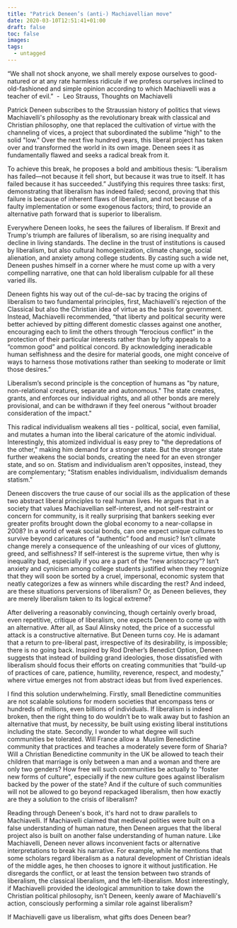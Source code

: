 ```yaml
---
title: "Patrick Deneen’s (anti-) Machiavellian move"
date: 2020-03-10T12:51:41+01:00
draft: false
toc: false
images:
tags:
  - untagged
---
```


“We shall not shock anyone, we shall merely expose ourselves to good-natured or at any rate harmless ridicule if we profess ourselves inclined to old-fashioned and simple opinion according to which Machiavelli was a teacher of evil.”  -  Leo Strauss, Thoughts on Machiavelli

Patrick Deneen subscribes to the Straussian history of politics that views Machiavelli's philosophy as the revolutionary break with classical and Christian philosophy, one that replaced the cultivation of virtue with the channeling of vices, a project that subordinated the sublime "high" to the solid "low." Over the next five hundred years, this liberal project has taken over and transformed the world in its own image. Deneen sees it as fundamentally flawed and seeks a radical break from it.

To achieve this break, he proposes a bold and ambitious thesis: “Liberalism has failed—not because it fell short, but because it was true to itself. It has failed because it has succeeded.” Justifying this requires three tasks: first, demonstrating that liberalism has indeed failed; second, proving that this failure is because of inherent flaws of liberalism, and not because of a faulty implementation or some exogenous factors; third, to provide an alternative path forward that is superior to liberalism.

Everywhere Deneen looks, he sees the failures of liberalism. If Brexit and Trump's triumph are failures of liberalism, so are rising inequality and decline in living standards. The decline in the trust of institutions is caused by liberalism, but also cultural homogenization, climate change, social alienation, and anxiety among college students. By casting such a wide net, Deneen pushes himself in a corner where he must come up with a very compelling narrative, one that can hold liberalism culpable for all these varied ills.

Deneen fights his way out of the cul-de-sac by tracing the origins of liberalism to two fundamental principles, first, Machiavelli's rejection of the Classical but also the Christian idea of virtue as the basis for government. Instead, Machiavelli recommended, “that liberty and political security were better achieved by pitting different domestic classes against one another, encouraging each to limit the others through “ferocious conflict” in the protection of their particular interests rather than by lofty appeals to a “common good” and political concord. By acknowledging ineradicable human selfishness and the desire for material goods, one might conceive of ways to harness those motivations rather than seeking to moderate or limit those desires.”

Liberalism’s second principle is the conception of humans as "by nature, non-relational creatures, separate and autonomous." The state creates, grants, and enforces our individual rights, and all other bonds are merely provisional, and can be withdrawn if they feel onerous "without broader consideration of the impact."

This radical individualism weakens all ties - political, social, even familial, and mutates a human into the liberal caricature of the atomic individual. Interestingly, this atomized individual is easy prey to "the depredations of the other," making him demand for a stronger state. But the stronger state further weakens the social bonds, creating the need for an even stronger state, and so on. Statism and individualism aren't opposites, instead, they are complementary; "Statism enables individualism, individualism demands statism."

Deneen discovers the true cause of our social ills as the application of these two abstract liberal principles to real human lives. He argues that in a society that values Machiavellian self-interest, and not self-restraint or concern for community, is it really surprising that bankers seeking ever greater profits brought down the global economy to a near-collapse in 2008? In a world of weak social bonds, can one expect unique cultures to survive beyond caricatures of “authentic” food and music? Isn’t climate change merely a consequence of the unleashing of our vices of gluttony, greed, and selfishness? If self-interest is the supreme virtue, then why is inequality bad, especially if you are a part of the “new aristocracy”? Isn’t anxiety and cynicism among college students justified when they recognize that they will soon be sorted by a cruel, impersonal, economic system that neatly categorizes a few as winners while discarding the rest? And indeed, are these situations perversions of liberalism? Or, as Deneen believes, they are merely liberalism taken to its logical extreme?

After delivering a reasonably convincing, though certainly overly broad, even repetitive, critique of liberalism, one expects Deneen to come up with an alternative. After all, as Saul Alinsky noted, the price of a successful attack is a constructive alternative. But Deneen turns coy. He is adamant that a return to pre-liberal past, irrespective of its desirability, is impossible; there is no going back. Inspired by Rod Dreher’s Benedict Option, Deneen suggests that instead of building grand ideologies, those dissatisfied with liberalism should focus their efforts on creating communities that “build-up of practices of care, patience, humility, reverence, respect, and modesty,” where virtue emerges not from abstract ideas but from lived experiences.

I find this solution underwhelming. Firstly, small Benedictine communities are not scalable solutions for modern societies that encompass tens or hundreds of millions, even billions of individuals. If liberalism is indeed broken, then the right thing to do wouldn’t be to walk away but to fashion an alternative that must, by necessity, be built using existing liberal institutions including the state. Secondly, I wonder to what degree will such communities be tolerated. Will France allow a  Muslim Benedictine community that practices and teaches a moderately severe form of Sharia? Will a Christian Benedictine community in the UK be allowed to teach their children that marriage is only between a man and a woman and there are only two genders? How free will such communities be actually to "foster new forms of culture", especially if the new culture goes against liberalism backed by the power of the state? And if the culture of such communities will not be allowed to go beyond repackaged liberalism, then how exactly are they a solution to the crisis of liberalism?

Reading through Deneen's book, it's hard not to draw parallels to Machiavelli. If Machiavelli claimed that medieval polities were built on a false understanding of human nature, then Deneen argues that the liberal project also is built on another false understanding of human nature. Like Machiavelli, Deneen never allows inconvenient facts or alternative interpretations to break his narrative. For example, while he mentions that some scholars regard liberalism as a natural development of Christian ideals of the middle ages, he then chooses to ignore it without justification. He disregards the conflict, or at least the tension between two strands of liberalism, the classical liberalism, and the left-liberalism. Most interestingly, if Machiavelli provided the ideological ammunition to take down the Christian political philosophy, isn't Deneen, keenly aware of Machiavelli's action, consciously performing a similar role against liberalism?

If Machiavelli gave us liberalism, what gifts does Deneen bear?